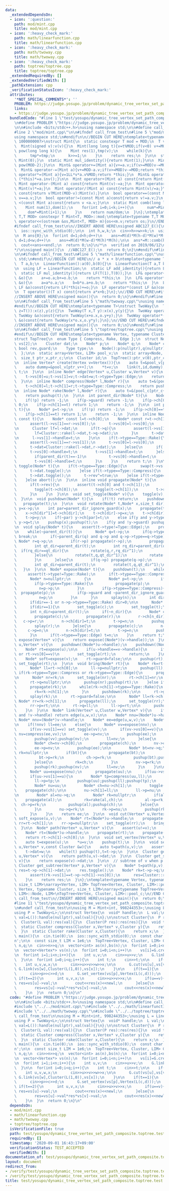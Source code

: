 ```yaml
---
data:
  _extendedDependsOn:
  - icon: ':question:'
    path: mod/mint.cpp
    title: mod/mint.cpp
  - icon: ':heavy_check_mark:'
    path: math/linearfunction.cpp
    title: math/linearfunction.cpp
  - icon: ':heavy_check_mark:'
    path: math/twoway.cpp
    title: math/twoway.cpp
  - icon: ':heavy_check_mark:'
    path: toptree/toptree.cpp
    title: toptree/toptree.cpp
  _extendedRequiredBy: []
  _extendedVerifiedWith: []
  _pathExtension: cpp
  _verificationStatusIcon: ':heavy_check_mark:'
  attributes:
    '*NOT_SPECIAL_COMMENTS*': ''
    PROBLEM: https://judge.yosupo.jp/problem/dynamic_tree_vertex_set_path_composite
    links:
    - https://judge.yosupo.jp/problem/dynamic_tree_vertex_set_path_composite
  bundledCode: "#line 1 \"test/yosupo/dynamic_tree_vertex_set_path_composite.toptree.test.cpp\"\
    \n#define PROBLEM \"https://judge.yosupo.jp/problem/dynamic_tree_vertex_set_path_composite\"\
    \n\n#include <bits/stdc++.h>\nusing namespace std;\n\n#define call_from_test\n\
    #line 2 \"mod/mint.cpp\"\n\n#ifndef call_from_test\n#line 5 \"mod/mint.cpp\"\n\
    using namespace std;\n#endif\n\n//BEGIN CUT HERE\ntemplate<typename T,T MOD =\
    \ 1000000007>\nstruct Mint{\n  static constexpr T mod = MOD;\n  T v;\n  Mint():v(0){}\n\
    \  Mint(signed v):v(v){}\n  Mint(long long t){v=t%MOD;if(v<0) v+=MOD;}\n\n  Mint\
    \ pow(long long k){\n    Mint res(1),tmp(v);\n    while(k){\n      if(k&1) res*=tmp;\n\
    \      tmp*=tmp;\n      k>>=1;\n    }\n    return res;\n  }\n\n  static Mint add_identity(){return\
    \ Mint(0);}\n  static Mint mul_identity(){return Mint(1);}\n\n  Mint inv(){return\
    \ pow(MOD-2);}\n\n  Mint& operator+=(Mint a){v+=a.v;if(v>=MOD)v-=MOD;return *this;}\n\
    \  Mint& operator-=(Mint a){v+=MOD-a.v;if(v>=MOD)v-=MOD;return *this;}\n  Mint&\
    \ operator*=(Mint a){v=1LL*v*a.v%MOD;return *this;}\n  Mint& operator/=(Mint a){return\
    \ (*this)*=a.inv();}\n\n  Mint operator+(Mint a) const{return Mint(v)+=a;}\n \
    \ Mint operator-(Mint a) const{return Mint(v)-=a;}\n  Mint operator*(Mint a) const{return\
    \ Mint(v)*=a;}\n  Mint operator/(Mint a) const{return Mint(v)/=a;}\n\n  Mint operator-()\
    \ const{return v?Mint(MOD-v):Mint(v);}\n\n  bool operator==(const Mint a)const{return\
    \ v==a.v;}\n  bool operator!=(const Mint a)const{return v!=a.v;}\n  bool operator\
    \ <(const Mint a)const{return v <a.v;}\n\n  static Mint comb(long long n,int k){\n\
    \    Mint num(1),dom(1);\n    for(int i=0;i<k;i++){\n      num*=Mint(n-i);\n \
    \     dom*=Mint(i+1);\n    }\n    return num/dom;\n  }\n};\ntemplate<typename\
    \ T,T MOD> constexpr T Mint<T, MOD>::mod;\ntemplate<typename T,T MOD>\nostream&\
    \ operator<<(ostream &os,Mint<T, MOD> m){os<<m.v;return os;}\n//END CUT HERE\n\
    #ifndef call_from_test\n\n//INSERT ABOVE HERE\nsigned ABC127_E(){\n  cin.tie(0);\n\
    \  ios::sync_with_stdio(0);\n\n  int h,w,k;\n  cin>>h>>w>>k;\n  using M = Mint<int>;\n\
    \n  M ans{0};\n  for(int d=1;d<h;d++)\n    ans+=M(d)*M(h-d)*M(w)*M(w);\n\n  for(int\
    \ d=1;d<w;d++)\n    ans+=M(d)*M(w-d)*M(h)*M(h);\n\n  ans*=M::comb(h*w-2,k-2);\n\
    \  cout<<ans<<endl;\n  return 0;\n}\n/*\n  verified on 2019/06/12\n  https://atcoder.jp/contests/abc127/tasks/abc127_e\n\
    */\n\nsigned main(){\n  //ABC127_E();\n  return 0;\n}\n#endif\n#line 2 \"math/linearfunction.cpp\"\
    \n\n#ifndef call_from_test\n#line 5 \"math/linearfunction.cpp\"\nusing namespace\
    \ std;\n#endif\n//BEGIN CUT HERE\n// a * x + b\ntemplate<typename T>\nstruct LinearFunction{\n\
    \  T a,b;\n  LinearFunction():a(0),b(0){}\n  LinearFunction(T a,T b):a(a),b(b){}\n\
    \n  using LF = LinearFunction;\n  static LF add_identity(){return LF(T(0),T(0));}\n\
    \  static LF mul_identity(){return LF(T(1),T(0));}\n  LF& operator+=(const LF\
    \ &o){\n    a+=o.a;b+=o.b;\n    return *this;\n  }\n  LF& operator*=(const LF\
    \ &o){\n    a=a*o.a;\n    b=b*o.a+o.b;\n    return *this;\n  }\n  LF operator+(const\
    \ LF &o)const{return LF(*this)+=o;}\n  LF operator*(const LF &o)const{return LF(*this)*=o;}\n\
    \n  T operator()(T x) const{return a*x+b;}\n};\n//END CUT HERE\n#ifndef call_from_test\n\
    //INSERT ABOVE HERE\nsigned main(){\n  return 0;\n}\n#endif\n#line 2 \"math/twoway.cpp\"\
    \n\n#ifndef call_from_test\n#line 5 \"math/twoway.cpp\"\nusing namespace std;\n\
    #endif\n//BEGIN CUT HERE\ntemplate<typename T>\nstruct TwoWay{\n  T x,y;\n  TwoWay(T\
    \ z=T()):x(z),y(z){}\n  TwoWay(T x,T y):x(x),y(y){}\n  TwoWay operator+(const\
    \ TwoWay &o)const{return TwoWay(x+o.x,o.y+y);}\n  TwoWay operator*(const TwoWay\
    \ &o)const{return TwoWay(x*o.x,o.y*y);}\n};\n//END CUT HERE\n#ifndef call_from_test\n\
    //INSERT ABOVE HERE\nsigned main(){\n  return 0;\n}\n#endif\n#line 2 \"toptree/toptree.cpp\"\
    \n\n#ifndef call_from_test\n#line 5 \"toptree/toptree.cpp\"\nusing namespace std;\n\
    #endif\n//BEGIN CUT HERE\ntemplate<typename Vertex, typename Cluster, size_t LIM>\n\
    struct TopTree{\n  enum Type { Compress, Rake, Edge };\n  struct Node{\n    Vertex*\
    \ vs[2];\n    Cluster dat;\n    Node* p;\n    Node* q;\n    Node* ch[2];\n   \
    \ bool rev,guard;\n    Type type;\n    Node():p(nullptr),q(nullptr),rev(false),guard(false){}\n\
    \  };\n\n  static array<Vertex, LIM> pool_v;\n  static array<Node, LIM> pool_c;\n\
    \  size_t ptr_v,ptr_c;\n\n  Cluster id;\n  TopTree():ptr_v(0),ptr_c(0),id(){}\n\
    \n  inline Vertex* create(Vertex v=Vertex()){\n    auto t=&pool_v[ptr_v++];\n\
    \    auto dummy=&pool_v[ptr_v++];\n    *t=v;\n    link(t,id,dummy);\n    return\
    \ t;\n  }\n\n  inline Node* edge(Vertex* u,Cluster w,Vertex* v){\n    auto t=&(pool_c[ptr_c++]);\n\
    \    t->vs[0]=u;t->vs[1]=v;t->dat=w;t->type=Type::Edge;\n    return pushup(t);\n\
    \  }\n\n  inline Node* compress(Node* l,Node* r){\n    auto t=&(pool_c[ptr_c++]);\n\
    \    t->ch[0]=l;t->ch[1]=r;t->type=Type::Compress;\n    return pushup(t);\n  }\n\
    \n  inline Node* rake(Node* l,Node* r){\n    auto t=&(pool_c[ptr_c++]);\n    t->ch[0]=l;t->ch[1]=r;t->type=Type::Rake;\n\
    \    return pushup(t);\n  }\n\n  int parent_dir(Node* t){\n    Node* p=t->p;\n\
    \    if(!p) return -1;\n    if(p->guard) return -1;\n    if(p->ch[0]==t) return\
    \ 0;\n    if(p->ch[1]==t) return 1;\n    return -1;\n  }\n\n  int parent_dir_ignore_guard(Node*\
    \ t){\n    Node* p=t->p;\n    if(!p) return -1;\n    if(p->ch[0]==t) return 0;\n\
    \    if(p->ch[1]==t) return 1;\n    return -1;\n  }\n\n  inline Node* pushup(Node*\
    \ const t){\n    Node* const l=t->ch[0];\n    Node* const r=t->ch[1];\n\n    if(t->type==Type::Compress){\n\
    \      assert(l->vs[1]==r->vs[0]);\n      t->vs[0]=l->vs[0];\n      t->vs[1]=r->vs[1];\n\
    \n      Cluster lf=l->dat;\n      if(t->q){\n        assert(l->vs[1]==t->q->vs[1]);\n\
    \        lf=Cluster::rake(l->dat,t->q->dat);\n      }\n      t->dat=Cluster::compress(lf,r->vs[0],r->dat);\n\
    \n      l->vs[1]->handle=t;\n    }\n\n    if(t->type==Type::Rake){\n      propagate(t);\n\
    \      assert(l->vs[1]==r->vs[1]);\n      t->vs[0]=l->vs[0];\n      t->vs[1]=l->vs[1];\n\
    \      t->dat=Cluster::rake(l->dat,r->dat);\n    }else{\n      if(!t->p){\n  \
    \      t->vs[0]->handle=t;\n        t->vs[1]->handle=t;\n      }else if(t->p->type==Type::Compress){\n\
    \        if(parent_dir(t)==-1)\n          t->vs[0]->handle=t;\n      }else if(t->p->type==Type::Rake){\n\
    \        t->vs[0]->handle=t;\n      }\n    }\n    return t;\n  }\n\n  inline void\
    \ toggle(Node* t){\n    if(t->type==Type::Edge){\n      swap(t->vs[0],t->vs[1]);\n\
    \      t->dat.toggle();\n    }else if(t->type==Type::Compress){\n      swap(t->vs[0],t->vs[1]);\n\
    \      t->dat.toggle();\n      t->rev^=true;\n    }else if(t->type==Type::Rake){\n\
    \    }else abort();\n  }\n\n  inline void propagate(Node* t){\n    if(t->type==Type::Compress){\n\
    \      if(t->rev){\n        assert(t->ch[0] and t->ch[1]);\n        swap(t->ch[0],t->ch[1]);\n\
    \        toggle(t->ch[0]);\n        toggle(t->ch[1]);\n        t->rev=false;\n\
    \      }\n    }\n  }\n\n  void set_toggle(Node* v){\n    toggle(v);propagate(v);\n\
    \  }\n\n  void pushdown(Node* t){\n    if(!t) return;\n    pushdown(t->p);\n \
    \   propagate(t);\n  }\n\n  void rotate(Node* t,Node* x,size_t dir){\n    Node*\
    \ y=x->p;\n    int par=parent_dir_ignore_guard(x);\n    propagate(t->ch[dir]);\n\
    \    x->ch[dir^1]=t->ch[dir];\n    t->ch[dir]->p=x;\n    t->ch[dir]=x;\n    x->p=t;\n\
    \    t->p=y;\n    if(~par) y->ch[par]=t;\n    else if(y and y->type==Type::Compress)\
    \ y->q=t;\n    pushup(x);pushup(t);\n    if(y and !y->guard) pushup(y);\n  }\n\
    \n  void splay(Node* t){\n    assert(t->type!=Type::Edge);\n    propagate(t);\n\
    \n    while(~parent_dir(t)){\n      Node* q=t->p;\n      if(q->type!=t->type)\
    \ break;\n      if(~parent_dir(q) and q->p and q->p->type==q->type){\n       \
    \ Node* r=q->p;\n        if(r->p) propagate(r->p);\n        propagate(r);propagate(q);propagate(t);\n\
    \        int qt_dir=parent_dir(t);\n        int rq_dir=parent_dir(q);\n      \
    \  if(rq_dir==qt_dir){\n          rotate(q,r,rq_dir^1);\n          rotate(t,q,qt_dir^1);\n\
    \        }else{\n          rotate(t,q,qt_dir^1);\n          rotate(t,r,rq_dir^1);\n\
    \        }\n      }else{\n        if(q->p) propagate(q->p);\n        propagate(q);propagate(t);\n\
    \        int qt_dir=parent_dir(t);\n        rotate(t,q,qt_dir^1);\n      }\n \
    \   }\n  }\n\n  Node* expose(Node* t){\n    pushdown(t);\n    while(true){\n \
    \     assert(t->type!=Type::Rake);\n      if(t->type==Type::Compress) splay(t);\n\
    \      Node* n=nullptr;\n      {\n        Node* p=t->p;\n        if(!p) break;\n\
    \        if(p->type==Type::Rake){\n          propagate(p);\n          splay(p);\n\
    \          n=p->p;\n        }\n        if(p->type==Type::Compress){\n        \
    \  propagate(p);\n          if(p->guard and ~parent_dir_ignore_guard(t)) break;\n\
    \          n=p;\n        }\n      }\n      splay(n);\n      int dir=parent_dir_ignore_guard(n);\n\
    \      if(dir==-1 or n->p->type==Type::Rake) dir=0;\n\n      Node* const c=n->ch[dir];\n\
    \      if(dir==1){\n        set_toggle(c);\n        set_toggle(t);\n      }\n\
    \      int n_dir=parent_dir(t);\n      if(~n_dir){\n        Node* const r=t->p;\n\
    \        propagate(c);\n        propagate(r);\n        r->ch[n_dir]=c;\n     \
    \   c->p=r;\n        n->ch[dir]=t;\n        t->p=n;\n        pushup(c);pushup(r);pushup(t);pushup(n);\n\
    \        splay(r);\n      }else{\n        propagate(c);\n        n->q=c;\n   \
    \     c->p=n;\n        n->ch[dir]=t;\n        t->p=n;\n        pushup(c);pushup(t);pushup(n);\n\
    \      }\n      if(t->type==Type::Edge) t=n;\n    }\n    return t;\n  }\n\n  Node*\
    \ expose(Vertex* v){\n    return expose((Node*)(v->handle));\n  }\n\n  void soft_expose(Vertex*\
    \ u,Vertex* v){\n    pushdown((Node*)u->handle);\n    pushdown((Node*)v->handle);\n\
    \    Node* rt=expose(u);\n\n    if(u->handle==v->handle){\n      if(rt->vs[1]==u\
    \ or rt->vs[0]==v)\n        set_toggle(rt);\n      return;\n    }\n\n    rt->guard=true;\n\
    \    Node* soft=expose(v);\n    rt->guard=false;\n\n    pushup(rt);\n    if(parent_dir(soft)==0)\
    \ set_toggle(rt);\n  }\n\n  void bring(Node* rt){\n    Node* rk=rt->q;\n    if(!rk){\n\
    \      Node* ll=rt->ch[0];\n      ll->p=nullptr;\n      pushup(ll);\n    }else\
    \ if(rk->type==Type::Compress or rk->type==Type::Edge){\n      propagate(rk);\n\
    \n      Node* nr=rk;\n      set_toggle(nr);\n      rt->ch[1]=nr;\n      nr->p=rt;\n\
    \      rt->q=nullptr;\n\n      pushup(nr);pushup(rt);\n    }else if(rk->type==Type::Rake){\n\
    \      propagate(rk);\n      while(rk->ch[1]->type==Type::Rake){\n        propagate(rk->ch[1]);\n\
    \        rk=rk->ch[1];\n      }\n      pushdown(rk);\n\n      rt->guard=true;\n\
    \      splay(rk);\n      rt->guard=false;\n\n      Node* ll=rk->ch[0];\n     \
    \ Node* rr=rk->ch[1];\n      propagate(ll);\n      set_toggle(rr);\n\n      rt->ch[1]=rr;\n\
    \      rr->p=rt;\n\n      rt->q=ll;\n      ll->p=rt;\n\n      pushup(ll);pushup(rr);pushup(rt);\n\
    \    }\n  }\n\n  Node* link(Vertex* u,Cluster w,Vertex* v){\n    if(!u->handle\
    \ and !v->handle) return edge(u,w,v);\n\n    Node* nnu=(Node*)u->handle;\n   \
    \ Node* nnv=(Node*)v->handle;\n    Node* ee=edge(u,w,v);\n    Node* ll=nullptr;\n\
    \n    if(!nnv) ll=ee;\n    else{\n      Node* vv=expose(nnv);\n      propagate(vv);\n\
    \      if(vv->vs[1]==v) set_toggle(vv);\n      if(vv->vs[0]==v){\n        Node*\
    \ nv=compress(ee,vv);\n        ee->p=nv;\n        pushup(ee);\n        vv->p=nv;\n\
    \        pushup(vv);pushup(nv);\n        ll=nv;\n      }else{\n        Node* nv=vv;\n\
    \        Node* ch=nv->ch[0];\n        propagate(ch);\n        nv->ch[0]=ee;\n\
    \        ee->p=nv;\n        pushup(ee);\n\n        Node* bt=nv->q;\n        Node*\
    \ rk=nullptr;\n        if(bt){\n          propagate(bt);\n          rk=rake(bt,ch);\n\
    \          bt->p=rk;\n          ch->p=rk;\n          pushup(bt);pushup(ch);\n\
    \        }else{\n          rk=ch;\n        }\n        nv->q=rk;\n        rk->p=nv;\n\
    \        pushup(rk);pushup(nv);\n        ll=nv;\n      }\n    }\n\n    if(nnu){\n\
    \      Node* uu=expose(nnu);\n      propagate(uu);\n      if(uu->vs[0]==u) set_toggle(uu);\n\
    \      if(uu->vs[1]==u){\n        Node* tp=compress(uu,ll);\n        uu->p=tp;\n\
    \        ll->p=tp;\n        pushup(uu);pushup(ll);pushup(tp);\n      }else{\n\
    \        Node* nu=uu;\n        Node* ch=nu->ch[1];\n        toggle(ch);\n    \
    \    propagate(ch);\n\n        nu->ch[1]=ll;\n        ll->p=nu;\n        pushup(ll);\n\
    \n        Node* al=nu->q;\n        Node* rk=nullptr;\n        if(al){\n      \
    \    propagate(al);\n          rk=rake(al,ch);\n          al->p=rk;\n        \
    \  ch->p=rk;\n          pushup(al);pushup(ch);\n        }else{\n          rk=ch;\n\
    \        }\n        nu->q=rk;\n        rk->p=nu;\n        pushup(rk);pushup(nu);\n\
    \      }\n    }\n    return ee;\n  }\n\n  void cut(Vertex* u,Vertex *v){\n   \
    \ soft_expose(u,v);\n    Node* rt=(Node*)u->handle;\n    propagate(rt);\n    Node*\
    \ rr=rt->ch[1];\n    rr->p=nullptr;\n    set_toggle(rr);\n    bring(rr);bring(rt);\n\
    \  }\n\n  Node* path(Vertex* u,Vertex* v){\n    assert(u!=v);\n    soft_expose(u,v);\n\
    \    Node* rt=(Node*)u->handle;\n    propagate(rt);\n    propagate(rt->ch[1]);\n\
    \    return rt->ch[1]->ch[0];\n  }\n\n  void set_vertex(Vertex* u,Vertex v){\n\
    \    auto t=expose(u);\n    *u=v;\n    pushup(t);\n  }\n\n  void set_edge(Vertex*\
    \ u,Vertex* v,const Cluster &w){\n    auto t=path(u,v);\n    assert(t->type==Type::Edge);\n\
    \    t->dat=w;\n    while(t) pushup(t),t=t->p;\n  }\n\n  Cluster get_path(Vertex*\
    \ u,Vertex* v){\n    return path(u,v)->dat;\n  }\n\n  Cluster get_subtree(Vertex*\
    \ v){\n    return expose(v)->dat;\n  }\n\n  // subtree of v when p is root\n \
    \ Cluster get_subtree(Vertex* p,Vertex* v){\n    Node* t=path(p,v);\n    Cluster\
    \ res=t->p->ch[1]->dat;\n    res.toggle();\n    Node* rk=t->p->q;\n    if(t->p->q){\n\
    \      assert(rk->vs[1]==t->p->ch[1]->vs[0]);\n      res=Cluster::rake(res,rk->dat);\n\
    \    }\n    return res;\n  }\n};\ntemplate<typename Vertex, typename Cluster,\
    \ size_t LIM>\narray<Vertex, LIM> TopTree<Vertex, Cluster, LIM>::pool_v;\ntemplate<typename\
    \ Vertex, typename Cluster, size_t LIM>\narray<typename TopTree<Vertex, Cluster,\
    \ LIM>::Node, LIM>\nTopTree<Vertex, Cluster, LIM>::pool_c;\n//END CUT HERE\n#ifndef\
    \ call_from_test\n//INSERT ABOVE HERE\nsigned main(){\n  return 0;\n}\n#endif\n\
    #line 11 \"test/yosupo/dynamic_tree_vertex_set_path_composite.toptree.test.cpp\"\
    \n#undef call_from_test\n\nusing M = Mint<int, 998244353>;\nusing L = LinearFunction<M>;\n\
    using P = TwoWay<L>;\n\nstruct Vertex{\n  void* handle;\n  L val;\n  Vertex(L\
    \ val=L()):handle(nullptr),val(val){}\n};\n\nstruct Cluster{\n  P res;\n  Cluster():res(L(1,0)){}\n\
    \  Cluster(L val):res(val){}\n  Cluster(P res):res(res){}\n  void toggle(){swap(res.x,res.y);}\n\
    \  static Cluster compress(Cluster x,Vertex* v,Cluster y){\n    return Cluster(x.res*P(v->val)*y.res);\n\
    \  }\n  static Cluster rake(Cluster x,Cluster){\n    return x;\n  }\n};\n\nsigned\
    \ main(){\n  cin.tie(0);\n  ios::sync_with_stdio(0);\n  const char newl = '\\\
    n';\n\n  const size_t LIM = 1e6;\n  TopTree<Vertex, Cluster, LIM> G;\n\n  int\
    \ n,q;\n  cin>>n>>q;\n  vector<int> as(n),bs(n);\n  for(int i=0;i<n;i++) cin>>as[i]>>bs[i];\n\
    \n  vector<Vertex*> vs(n);\n  for(int i=0;i<n;i++)\n    vs[i]=G.create(Vertex(L(as[i],bs[i])));\n\
    \n  for(int i=1;i<n;i++){\n    int u,v;\n    cin>>u>>v;\n    G.link(vs[u],Cluster(L(1,0)),vs[v]);\n\
    \  }\n\n  for(int i=0;i<q;i++){\n    int t;\n    cin>>t;\n\n    if(t==0){\n  \
    \    int u,v,w,x;\n      cin>>u>>v>>w>>x;\n\n      G.cut(vs[u],vs[v]);\n     \
    \ G.link(vs[w],Cluster(L(1,0)),vs[x]);\n    }\n\n    if(t==1){\n      int p,c,d;\n\
    \      cin>>p>>c>>d;\n      G.set_vertex(vs[p],Vertex(L(c,d)));\n    }\n\n   \
    \ if(t==2){\n      int u,v,x;\n      cin>>u>>v>>x;\n      if(u==v){\n        auto\
    \ res=vs[u]->val;\n        cout<<res(x)<<newl;\n      }else{\n        auto res=G.get_path(vs[u],vs[v]).res.x;\n\
    \        res=vs[u]->val*res*vs[v]->val;\n        cout<<res(x)<<newl;\n      }\n\
    \    }\n  }\n  return 0;\n}\n"
  code: "#define PROBLEM \"https://judge.yosupo.jp/problem/dynamic_tree_vertex_set_path_composite\"\
    \n\n#include <bits/stdc++.h>\nusing namespace std;\n\n#define call_from_test\n\
    #include \"../../mod/mint.cpp\"\n#include \"../../math/linearfunction.cpp\"\n\
    #include \"../../math/twoway.cpp\"\n#include \"../../toptree/toptree.cpp\"\n#undef\
    \ call_from_test\n\nusing M = Mint<int, 998244353>;\nusing L = LinearFunction<M>;\n\
    using P = TwoWay<L>;\n\nstruct Vertex{\n  void* handle;\n  L val;\n  Vertex(L\
    \ val=L()):handle(nullptr),val(val){}\n};\n\nstruct Cluster{\n  P res;\n  Cluster():res(L(1,0)){}\n\
    \  Cluster(L val):res(val){}\n  Cluster(P res):res(res){}\n  void toggle(){swap(res.x,res.y);}\n\
    \  static Cluster compress(Cluster x,Vertex* v,Cluster y){\n    return Cluster(x.res*P(v->val)*y.res);\n\
    \  }\n  static Cluster rake(Cluster x,Cluster){\n    return x;\n  }\n};\n\nsigned\
    \ main(){\n  cin.tie(0);\n  ios::sync_with_stdio(0);\n  const char newl = '\\\
    n';\n\n  const size_t LIM = 1e6;\n  TopTree<Vertex, Cluster, LIM> G;\n\n  int\
    \ n,q;\n  cin>>n>>q;\n  vector<int> as(n),bs(n);\n  for(int i=0;i<n;i++) cin>>as[i]>>bs[i];\n\
    \n  vector<Vertex*> vs(n);\n  for(int i=0;i<n;i++)\n    vs[i]=G.create(Vertex(L(as[i],bs[i])));\n\
    \n  for(int i=1;i<n;i++){\n    int u,v;\n    cin>>u>>v;\n    G.link(vs[u],Cluster(L(1,0)),vs[v]);\n\
    \  }\n\n  for(int i=0;i<q;i++){\n    int t;\n    cin>>t;\n\n    if(t==0){\n  \
    \    int u,v,w,x;\n      cin>>u>>v>>w>>x;\n\n      G.cut(vs[u],vs[v]);\n     \
    \ G.link(vs[w],Cluster(L(1,0)),vs[x]);\n    }\n\n    if(t==1){\n      int p,c,d;\n\
    \      cin>>p>>c>>d;\n      G.set_vertex(vs[p],Vertex(L(c,d)));\n    }\n\n   \
    \ if(t==2){\n      int u,v,x;\n      cin>>u>>v>>x;\n      if(u==v){\n        auto\
    \ res=vs[u]->val;\n        cout<<res(x)<<newl;\n      }else{\n        auto res=G.get_path(vs[u],vs[v]).res.x;\n\
    \        res=vs[u]->val*res*vs[v]->val;\n        cout<<res(x)<<newl;\n      }\n\
    \    }\n  }\n  return 0;\n}\n"
  dependsOn:
  - mod/mint.cpp
  - math/linearfunction.cpp
  - math/twoway.cpp
  - toptree/toptree.cpp
  isVerificationFile: true
  path: test/yosupo/dynamic_tree_vertex_set_path_composite.toptree.test.cpp
  requiredBy: []
  timestamp: '2020-09-01 16:43:17+09:00'
  verificationStatus: TEST_ACCEPTED
  verifiedWith: []
documentation_of: test/yosupo/dynamic_tree_vertex_set_path_composite.toptree.test.cpp
layout: document
redirect_from:
- /verify/test/yosupo/dynamic_tree_vertex_set_path_composite.toptree.test.cpp
- /verify/test/yosupo/dynamic_tree_vertex_set_path_composite.toptree.test.cpp.html
title: test/yosupo/dynamic_tree_vertex_set_path_composite.toptree.test.cpp
---
```


